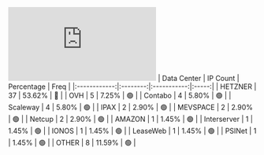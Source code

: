 ![Diagramm](https://github.com/obajay/StateSync-snapshots/blob/main/Projects/Empower/1/README.md)
| Data Center | IP Count | Percentage | Freq |
|:------------:|:--------:|:-----------:|:-----:|
| HETZNER | 37 | 53.62% | 🔴 |
| OVH | 5 | 7.25% | 🟢 |
| Contabo | 4 | 5.80% | 🟢 |
| Scaleway | 4 | 5.80% | 🟢 |
| IPAX | 2 | 2.90% | 🟢 |
| MEVSPACE | 2 | 2.90% | 🟢 |
| Netcup | 2 | 2.90% | 🟢 |
| AMAZON | 1 | 1.45% | 🟢 |
| Interserver | 1 | 1.45% | 🟢 |
| IONOS | 1 | 1.45% | 🟢 |
| LeaseWeb | 1 | 1.45% | 🟢 |
| PSINet | 1 | 1.45% | 🟢 |
| OTHER | 8 | 11.59% | 🟢 |
